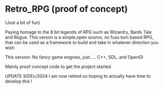 # Retro_RPG (proof of concept)
(Just a bit of fun)

Paying homage to the 8 bit legends of RPG such as Wizardry, Bards Tale and Rogue. 
This verson is a simple,open source, no fuss turn based RPG, that can be used as a framework to build and take in whatever direction you wish

This version:
No fancy game engines, just..... C++, SDL, and OpenGl

Mainly proof concept code to get the project started

UPDATE 9/DEc/2024
I am now retired so hoping to actually have time to develop this !


